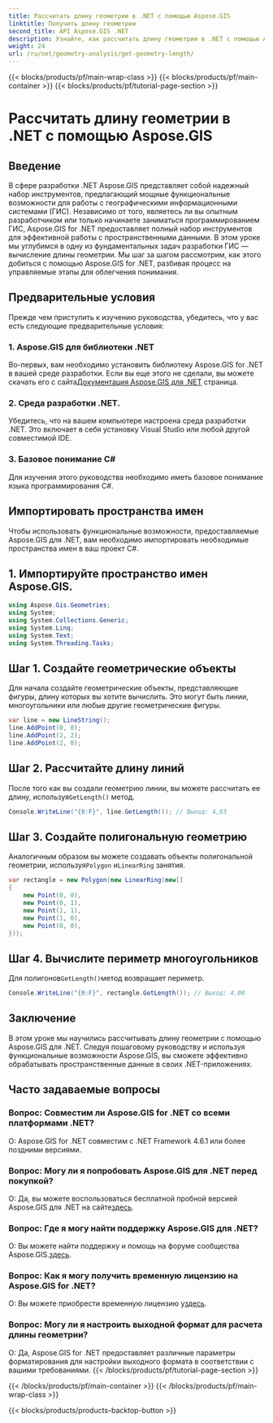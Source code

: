 ```yaml
---
title: Рассчитать длину геометрии в .NET с помощью Aspose.GIS
linktitle: Получить длину геометрии
second_title: API Aspose.GIS .NET
description: Узнайте, как рассчитать длину геометрии в .NET с помощью Aspose.GIS для эффективной обработки пространственных данных. Пошаговое руководство с примерами кода.
weight: 24
url: /ru/net/geometry-analysis/get-geometry-length/
---
```


{{< blocks/products/pf/main-wrap-class >}}
{{< blocks/products/pf/main-container >}}
{{< blocks/products/pf/tutorial-page-section >}}

# Рассчитать длину геометрии в .NET с помощью Aspose.GIS

## Введение
В сфере разработки .NET Aspose.GIS представляет собой надежный набор инструментов, предлагающий мощные функциональные возможности для работы с географическими информационными системами (ГИС). Независимо от того, являетесь ли вы опытным разработчиком или только начинаете заниматься программированием ГИС, Aspose.GIS for .NET предоставляет полный набор инструментов для эффективной работы с пространственными данными. В этом уроке мы углубимся в одну из фундаментальных задач разработки ГИС — вычисление длины геометрии. Мы шаг за шагом рассмотрим, как этого добиться с помощью Aspose.GIS for .NET, разбивая процесс на управляемые этапы для облегчения понимания.
## Предварительные условия
Прежде чем приступить к изучению руководства, убедитесь, что у вас есть следующие предварительные условия:
### 1. Aspose.GIS для библиотеки .NET
 Во-первых, вам необходимо установить библиотеку Aspose.GIS for .NET в вашей среде разработки. Если вы еще этого не сделали, вы можете скачать его с сайта[Документация Aspose.GIS для .NET](https://reference.aspose.com/gis/net/) страница.
### 2. Среда разработки .NET.
Убедитесь, что на вашем компьютере настроена среда разработки .NET. Это включает в себя установку Visual Studio или любой другой совместимой IDE.
### 3. Базовое понимание C#
Для изучения этого руководства необходимо иметь базовое понимание языка программирования C#.

## Импортировать пространства имен
Чтобы использовать функциональные возможности, предоставляемые Aspose.GIS для .NET, вам необходимо импортировать необходимые пространства имен в ваш проект C#.
## 1. Импортируйте пространство имен Aspose.GIS.
```csharp
using Aspose.Gis.Geometries;
using System;
using System.Collections.Generic;
using System.Linq;
using System.Text;
using System.Threading.Tasks;
```

## Шаг 1. Создайте геометрические объекты
Для начала создайте геометрические объекты, представляющие фигуры, длину которых вы хотите вычислить. Это могут быть линии, многоугольники или любые другие геометрические фигуры.
```csharp
var line = new LineString();
line.AddPoint(0, 0);
line.AddPoint(2, 2);
line.AddPoint(2, 0);
```
## Шаг 2. Рассчитайте длину линий
 После того как вы создали геометрию линии, вы можете рассчитать ее длину, используя`GetLength()` метод.
```csharp
Console.WriteLine("{0:F}", line.GetLength()); // Выход: 4,83
```
## Шаг 3. Создайте полигональную геометрию
 Аналогичным образом вы можете создавать объекты полигональной геометрии, используя`Polygon` и`LinearRing` занятия.
```csharp
var rectangle = new Polygon(new LinearRing(new[]
{
    new Point(0, 0),
    new Point(0, 1),
    new Point(1, 1),
    new Point(1, 0),
    new Point(0, 0),
}));
```
## Шаг 4. Вычислите периметр многоугольников
 Для полигонов`GetLength()`метод возвращает периметр.
```csharp
Console.WriteLine("{0:F}", rectangle.GetLength()); // Выход: 4.00
```

## Заключение
В этом уроке мы научились рассчитывать длину геометрии с помощью Aspose.GIS для .NET. Следуя пошаговому руководству и используя функциональные возможности Aspose.GIS, вы сможете эффективно обрабатывать пространственные данные в своих .NET-приложениях.
## Часто задаваемые вопросы
### Вопрос: Совместим ли Aspose.GIS for .NET со всеми платформами .NET?
О: Aspose.GIS for .NET совместим с .NET Framework 4.6.1 или более поздними версиями.
### Вопрос: Могу ли я попробовать Aspose.GIS для .NET перед покупкой?
 О: Да, вы можете воспользоваться бесплатной пробной версией Aspose.GIS для .NET на сайте[здесь](https://releases.aspose.com/).
### Вопрос: Где я могу найти поддержку Aspose.GIS для .NET?
 О: Вы можете найти поддержку и помощь на форуме сообщества Aspose.GIS.[здесь](https://forum.aspose.com/c/gis/33).
### Вопрос: Как я могу получить временную лицензию на Aspose.GIS for .NET?
 О: Вы можете приобрести временную лицензию у[здесь](https://purchase.aspose.com/temporary-license/).
### Вопрос: Могу ли я настроить выходной формат для расчета длины геометрии?
О: Да, Aspose.GIS for .NET предоставляет различные параметры форматирования для настройки выходного формата в соответствии с вашими требованиями.
{{< /blocks/products/pf/tutorial-page-section >}}

{{< /blocks/products/pf/main-container >}}
{{< /blocks/products/pf/main-wrap-class >}}

{{< blocks/products/products-backtop-button >}}
